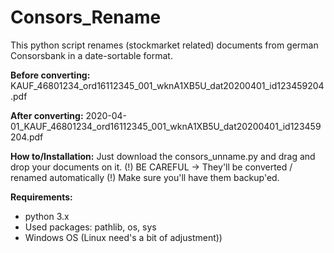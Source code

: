 # Consors_Rename
This python script renames (stockmarket related) documents from german Consorsbank in a date-sortable format.

**Before converting:**
KAUF_46801234_ord16112345_001_wknA1XB5U_dat20200401_id123459204.pdf

**After converting:**
2020-04-01_KAUF_46801234_ord16112345_001_wknA1XB5U_dat20200401_id123459204.pdf

**How to/Installation:** 
Just download the consors_unname.py and drag and drop your documents on it. 
(!) BE CAREFUL -> They'll be converted / renamed automatically (!)
Make sure you'll have them backup'ed. 

**Requirements:**
- python 3.x
- Used packages: pathlib, os, sys
- Windows OS (Linux need's a bit of adjustment))
